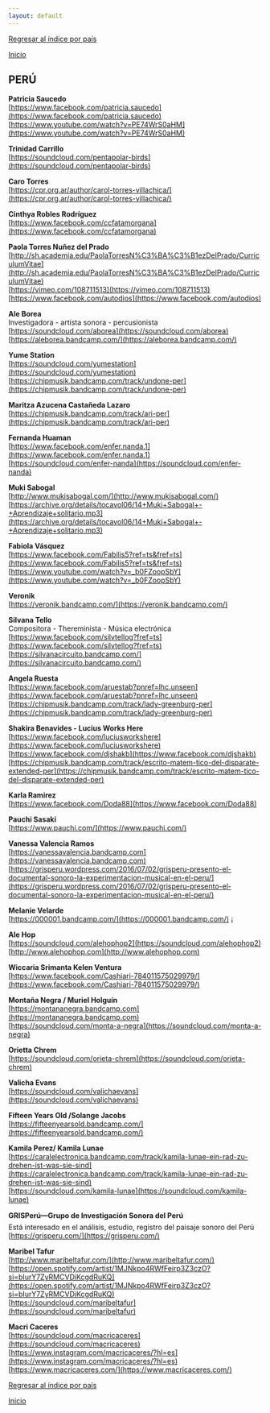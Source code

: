 ```yaml
---
layout: default
---
```


[Regresar al índice por país](./basededatos.html)  

[Inicio](./)  



## PERÚ  

__Patricia Saucedo__  
[https://www.facebook.com/patricia.saucedo](https://www.facebook.com/patricia.saucedo)  
[https://www.youtube.com/watch?v=PE74WrS0aHM](https://www.youtube.com/watch?v=PE74WrS0aHM)  

__Trinidad Carrillo__  
[https://soundcloud.com/pentapolar-birds](https://soundcloud.com/pentapolar-birds)  

__Caro Torres__  
[https://cpr.org.ar/author/carol-torres-villachica/](https://cpr.org.ar/author/carol-torres-villachica/)  

__Cinthya Robles Rodríguez__  
[https://www.facebook.com/ccfatamorgana](https://www.facebook.com/ccfatamorgana)  

__Paola Torres Nuñez del Prado__  
[http://sh.academia.edu/PaolaTorresN%C3%BA%C3%B1ezDelPrado/CurriculumVitae](http://sh.academia.edu/PaolaTorresN%C3%BA%C3%B1ezDelPrado/CurriculumVitae)  
[https://vimeo.com/108711513](https://vimeo.com/108711513)  
[https://www.facebook.com/autodios](https://www.facebook.com/autodios)  

__Ale Borea__  
Investigadora - artista sonora - percusionista
[https://soundcloud.com/aborea](https://soundcloud.com/aborea)
[https://aleborea.bandcamp.com/](https://aleborea.bandcamp.com/)

__Yume Station__  
[https://soundcloud.com/yumestation](https://soundcloud.com/yumestation)  
[https://chipmusik.bandcamp.com/track/undone-per](https://chipmusik.bandcamp.com/track/undone-per)  

__Maritza Azucena Castañeda Lazaro__  
[https://chipmusik.bandcamp.com/track/ari-per](https://chipmusik.bandcamp.com/track/ari-per)  

__Fernanda Huaman__  
[https://www.facebook.com/enfer.nanda.1](https://www.facebook.com/enfer.nanda.1)  
[https://soundcloud.com/enfer-nanda](https://soundcloud.com/enfer-nanda)  

__Muki Sabogal__  
[http://www.mukisabogal.com/](http://www.mukisabogal.com/)  
[https://archive.org/details/tocavol06/14+Muki+Sabogal+-+Aprendizaje+solitario.mp3](https://archive.org/details/tocavol06/14+Muki+Sabogal+-+Aprendizaje+solitario.mp3)  

__Fabiola Vásquez__  
[https://www.facebook.com/Fabilis5?ref=ts&fref=ts](https://www.facebook.com/Fabilis5?ref=ts&fref=ts)  
[https://www.youtube.com/watch?v=_b0FZoopSbY](https://www.youtube.com/watch?v=_b0FZoopSbY)  

__Veronik__  
[https://veronik.bandcamp.com/](https://veronik.bandcamp.com/)  

__Silvana Tello__  
Compositora - Thereminista - Música electrónica  
[https://www.facebook.com/silvtellog?fref=ts](https://www.facebook.com/silvtellog?fref=ts)  
[https://silvanacircuito.bandcamp.com/](https://silvanacircuito.bandcamp.com/)  

__Angela Ruesta__  
[https://www.facebook.com/aruestab?pnref=lhc.unseen](https://www.facebook.com/aruestab?pnref=lhc.unseen)  
[https://chipmusik.bandcamp.com/track/lady-greenburg-per](https://chipmusik.bandcamp.com/track/lady-greenburg-per)  

__Shakira Benavides - Lucius Works Here__  
[https://www.facebook.com/luciusworkshere](https://www.facebook.com/luciusworkshere)  
[https://www.facebook.com/djshakb](https://www.facebook.com/djshakb)  
[https://chipmusik.bandcamp.com/track/escrito-matem-tico-del-disparate-extended-per](https://chipmusik.bandcamp.com/track/escrito-matem-tico-del-disparate-extended-per)  

__Karla Ramirez__  
[https://www.facebook.com/Doda88](https://www.facebook.com/Doda88)  

__Pauchi Sasaki__  
[https://www.pauchi.com/](https://www.pauchi.com/)  

__Vanessa Valencia Ramos__  
[https://vanessavalencia.bandcamp.com](https://vanessavalencia.bandcamp.com)  
[https://grisperu.wordpress.com/2016/07/02/grisperu-presento-el-documental-sonoro-la-experimentacion-musical-en-el-peru/](https://grisperu.wordpress.com/2016/07/02/grisperu-presento-el-documental-sonoro-la-experimentacion-musical-en-el-peru/)  

__Melanie Velarde__  
[https://000001.bandcamp.com/](https://000001.bandcamp.com/)  ¡

__Ale Hop__  
[https://soundcloud.com/alehophop2](https://soundcloud.com/alehophop2)  
[http://www.alehophop.com](http://www.alehophop.com)  

__Wiccaria Srimanta Kelen Ventura__  
[https://www.facebook.com/Cashiari-784011575029979/](https://www.facebook.com/Cashiari-784011575029979/)  

__Montaña Negra / Muriel Holguín__  
[https://montananegra.bandcamp.com](https://montananegra.bandcamp.com)  
[https://soundcloud.com/monta-a-negra](https://soundcloud.com/monta-a-negra)  

__Orietta Chrem__  
[https://soundcloud.com/orieta-chrem](https://soundcloud.com/orieta-chrem)  

__Valicha Evans__  
[https://soundcloud.com/valichaevans](https://soundcloud.com/valichaevans)  

__Fifteen Years Old /Solange Jacobs__  
[https://fifteenyearsold.bandcamp.com/](https://fifteenyearsold.bandcamp.com/)  

__Kamila Perez/ Kamila Lunae__  
[https://caralelectronica.bandcamp.com/track/kamila-lunae-ein-rad-zu-drehen-ist-was-sie-sind](https://caralelectronica.bandcamp.com/track/kamila-lunae-ein-rad-zu-drehen-ist-was-sie-sind)  
[https://soundcloud.com/kamila-lunae](https://soundcloud.com/kamila-lunae)  

__GRISPerú—Grupo de Investigación Sonora del Perú__  
Está interesado en el análisis, estudio, registro del paisaje sonoro del Perú  
[https://grisperu.com/](https://grisperu.com/)  

__Maribel Tafur__  
[http://www.maribeltafur.com/](http://www.maribeltafur.com/)  
[https://open.spotify.com/artist/1MJNkpo4RWfFeirp3Z3czO?si=bIurY7ZyRMCVDiKcgdRuKQ](https://open.spotify.com/artist/1MJNkpo4RWfFeirp3Z3czO?si=bIurY7ZyRMCVDiKcgdRuKQ)  
[https://soundcloud.com/maribeltafur](https://soundcloud.com/maribeltafur)  

__Macri Caceres__  
[https://soundcloud.com/macricaceres](https://soundcloud.com/macricaceres)  
[https://www.instagram.com/macricaceres/?hl=es](https://www.instagram.com/macricaceres/?hl=es)  
[https://www.macricaceres.com/](https://www.macricaceres.com/)  






[Regresar al índice por país](./basededatos.html)  

[Inicio](./)  
